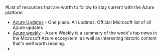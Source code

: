 #List of resources that are worth to follow to stay current with the Azure platform

* [Azure Updates](https://azure.microsoft.com/en-us/updates/) - One place. All updates. Official Microsoft list of all Azure updates
* [Azure weekly](http://azureweekly.info/) - Azure Weekly is a summary of the week's top news in the Microsoft Azure ecosystem, as well as interesting historic content that's well worth reading.
*
